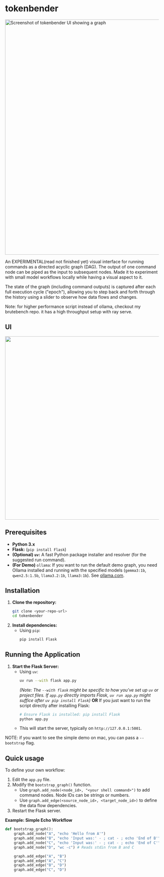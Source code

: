 # tokenbender

<img width="770" alt="Screenshot of tokenbender UI showing a graph" src="https://github.com/user-attachments/assets/c83b8a30-bbc4-4a67-82b1-3fcf1fa0bc6b" />

An EXPERIMENTAL(read not finished yet) visual interface for running commands as a directed acyclic graph (DAG). The output of one command node can be piped as the input to subsequent nodes. Made it to experiment with small model workflows locally while having a visual aspect to it.

The state of the graph (including command outputs) is captured after each full execution cycle ("epoch"), allowing you to step back and forth through the history using a slider to observe how data flows and changes.

Note: for higher performance script instead of ollama, checkout my brutebench repo. it has a high throughput setup with ray serve.

## UI

<img width=600 src="https://github.com/user-attachments/assets/724589b3-7a41-483e-a6a6-d4c98a4fd680" />


## Prerequisites

*   **Python 3.x**
*   **Flask:** (`pip install Flask`)
*   **(Optional) `uv`:** A fast Python package installer and resolver (for the suggested run command).
*   **(For Demo)** `ollama`: If you want to run the default demo graph, you need Ollama installed and running with the specified models (`gemma3:1b`, `qwen2.5:1.5b`, `llama3.2:1b`, `llama3:1b`). See [ollama.com](https://ollama.com/).

## Installation

1.  **Clone the repository:**
    ```bash
    git clone <your-repo-url>
    cd tokenbender
    ```
2.  **Install dependencies:**
    *   Using `pip`:
        ```bash
        pip install Flask
        ```

## Running the Application

1.  **Start the Flask Server:**
    *   Using `uv`:
        ```bash
        uv run --with flask app.py
        ```
        *(Note: The `--with flask` might be specific to how you've set up `uv` or project files. If `app.py` directly imports Flask, `uv run app.py` might suffice after `uv pip install Flask`)*
        **OR** If you just want to run the script directly after installing Flask:
        ```bash
        # Ensure Flask is installed: pip install Flask
        python app.py
        ```
    *   This will start the server, typically on `http://127.0.0.1:5001`.

NOTE: if you want to see the simple demo on mac, you can pass a `--bootstrap` flag.

## Quick usage

To define your own workflow:

1.  Edit the `app.py` file.
2.  Modify the `bootstrap_graph()` function.
    *   Use `graph.add_node(<node_id>, "<your shell command>")` to add command nodes. Node IDs can be strings or numbers.
    *   Use `graph.add_edge(<source_node_id>, <target_node_id>)` to define the data flow dependencies.
3.  Restart the Flask server.

**Example: Simple Echo Workflow**

```python
def bootstrap_graph():
    graph.add_node("A", "echo 'Hello from A'")
    graph.add_node("B", "echo 'Input was:' - ; cat - ; echo 'End of B'") # Reads stdin
    graph.add_node("C", "echo 'Input was:' - ; cat - ; echo 'End of C'") # Reads stdin
    graph.add_node("D", "wc -c") # Reads stdin from B and C

    graph.add_edge("A", "B")
    graph.add_edge("A", "C")
    graph.add_edge("B", "D")
    graph.add_edge("C", "D")
```
